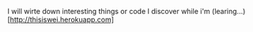 I will wirte down interesting things or code I discover while i'm
(learing...)[http://thisiswei.herokuapp.com]
